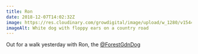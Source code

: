```yaml
---
title: Ron
date: 2018-12-07T14:02:32Z
image: https://res.cloudinary.com/growdigital/image/upload/w_1280/v1544178467/ron-0C028058.jpg
imageAlt: White dog with floppy ears on a country road
---
```


Out for a walk yesterday with Ron, the [@ForestGdnDog](https://twitter.com/forestgdndog)
